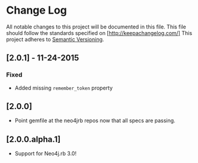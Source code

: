 # Change Log
All notable changes to this project will be documented in this file.
This file should follow the standards specified on [http://keepachangelog.com/]
This project adheres to [Semantic Versioning](http://semver.org/).

## [2.0.1] - 11-24-2015

### Fixed

- Added missing `remember_token` property

## [2.0.0]

- Point gemfile at the neo4jrb repos now that all specs are passing.

## [2.0.0.alpha.1]

- Support for Neo4j.rb 3.0!
